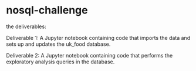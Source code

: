 # nosql-challenge

the deliverables:

Deliverable 1: A Jupyter notebook containing code that imports the data and sets up and updates the uk_food database.

Deliverable 2: A Jupyter notebook containing code that performs the exploratory analysis queries in the database.

